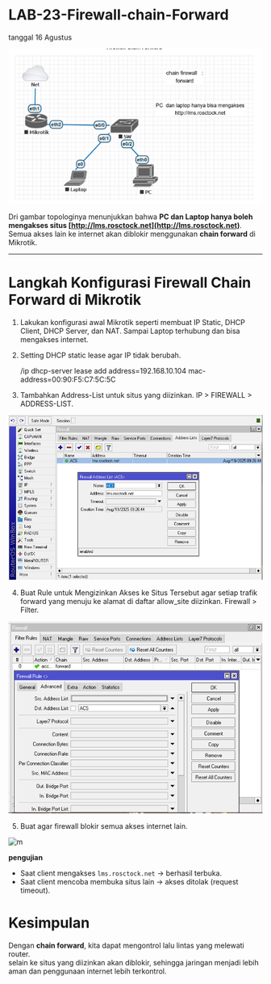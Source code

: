 # LAB-23-Firewall-chain-Forward
tanggal 16 Agustus 

![m](YYYY.PNG)

Dri gambar topologinya menunjukkan bahwa **PC dan Laptop hanya boleh mengakses situs [http://lms.rosctock.net](http://lms.rosctock.net)**. Semua akses lain ke internet akan diblokir menggunakan **chain forward** di Mikrotik.

---

# Langkah Konfigurasi Firewall Chain Forward di Mikrotik
1. Lakukan konfigurasi awal Mikrotik seperti membuat IP Static, DHCP Client, DHCP Server, dan NAT. Sampai Laptop terhubung dan bisa mengakses internet.

2. Setting DHCP static lease agar IP tidak berubah.

    /ip dhcp-server lease add address=192.168.10.104 mac-address=00:90:F5:C7:5C:5C

3. Tambahkan Address-List untuk situs yang diizinkan.
   IP > FIREWALL > ADDRESS-LIST.

![m](a2.PNG)
   
4. Buat Rule untuk Mengizinkan Akses ke Situs Tersebut agar setiap trafik forward yang menuju ke alamat di daftar allow_site diizinkan.
   Firewall > Filter.

![m](a3.PNG)
 
5. Buat agar firewall blokir semua akses internet lain.

![m](a24.PNG)

   
**pengujian**

* Saat client mengakses `lms.rosctock.net` → berhasil terbuka.
* Saat client mencoba membuka situs lain → akses ditolak (request timeout).

# Kesimpulan

Dengan **chain forward**, kita dapat mengontrol lalu lintas yang melewati router.  
selain ke situs yang diizinkan akan diblokir, sehingga jaringan menjadi lebih aman dan penggunaan internet lebih terkontrol.
